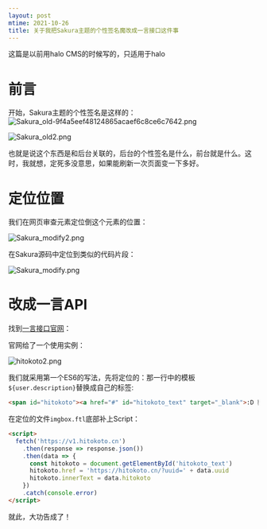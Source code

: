 ```yaml
---
layout: post
mtime: 2021-10-26
title: 关于我把Sakura主题的个性签名魔改成一言接口这件事
---
```


<script setup>
  import { Alert } from '@arco-design/web-vue'
</script>

<Alert>这篇是以前用halo CMS的时候写的，只适用于halo</Alert>

# 前言

开始，Sakura主题的个性签名是这样的：
![Sakura_old-9f4a5eef48124865acaef6c8ce6c7642.png](https://s2.loli.net/2023/10/17/TSugxjDkBMwPKpN.png)


![Sakura_old2.png](https://s2.loli.net/2023/10/17/M24phAJfZo6EOS5.png)

也就是说这个东西是和后台关联的，后台的个性签名是什么，前台就是什么。这时，我就想，定死多没意思，如果能刷新一次页面变一下多好。

# 定位位置

我们在网页审查元素定位倒这个元素的位置：

![Sakura_modify2.png](https://s2.loli.net/2023/10/17/3XGrEaUjDJO5mxP.png)

在Sakura源码中定位到类似的代码片段：

![Sakura_modify.png](https://s2.loli.net/2023/10/17/GXt6dfUFPhzmHAD.png)

# 改成一言API

找到[一言接口官网](https://hitokoto.cn/)：

官网给了一个使用实例：

![hitokoto2.png](https://s2.loli.net/2023/10/17/GqoZkjnYwur4PQT.png)

我们就采用第一个ES6的写法，先将定位的：那一行中的模板`${user.description}`替换成自己的标签:

```HTML
<span id="hitokoto"><a href="#" id="hitokoto_text" target="_blank">:D 获取中...</a></span>
```

在定位的文件`imgbox.ftl`底部补上Script：

```HTML
<script>
  fetch('https://v1.hitokoto.cn')
    .then(response => response.json())
    .then(data => {
      const hitokoto = document.getElementById('hitokoto_text')
      hitokoto.href = 'https://hitokoto.cn/?uuid=' + data.uuid
      hitokoto.innerText = data.hitokoto
    })
    .catch(console.error)
</script>
```

就此，大功告成了！
